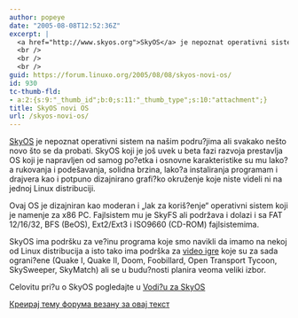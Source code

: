 ```yaml
---
author: popeye
date: "2005-08-08T12:52:36Z"
excerpt: |
  <a href="http://www.skyos.org">SkyOS</a> je nepoznat operativni sistem na našim podru?jima ali svakako nešto novo što se da probati. SkyOS koji je još uvek u beta fazi razvoja prestavlja OS koji je napravljen od samog po?etka i osnovne karakteristike su mu lako?a rukovanja i podešavanja, solidna brzina, lako?a instaliranja programam i drajvera kao i potpuno dizajnirano grafi?ko okruženje koje niste videli ni na jednoj Linux distribuciji.<br />
  <br />
  <br />
  <br />
guid: https://forum.linuxo.org/2005/08/08/skyos-novi-os/
id: 930
tc-thumb-fld:
- a:2:{s:9:"_thumb_id";b:0;s:11:"_thumb_type";s:10:"attachment";}
title: SkyOS novi OS
url: /skyos-novi-os/
---
```

[SkyOS](http://www.skyos.org) je nepoznat operativni sistem na našim podru?jima ali svakako nešto novo što se da probati. SkyOS koji je još uvek u beta fazi razvoja prestavlja OS koji je napravljen od samog po?etka i osnovne karakteristike su mu lako?a rukovanja i podešavanja, solidna brzina, lako?a instaliranja programam i drajvera kao i potpuno dizajnirano grafi?ko okruženje koje niste videli ni na jednoj Linux distribuciji.

<!--break-->Ovaj OS je dizajniran kao moderan i &#8222;lak za koriš?enje&#8220; operativni sistem koji je namenje za x86 PC. Fajlsistem mu je SkyFS ali podržava i dolazi i sa FAT 12/16/32, BFS (BeOS), Ext2/Ext3 i ISO9660 (CD-ROM) fajlsistemima.

SkyOS ima podršku za ve?inu programa koje smo navikli da imamo na nekoj od Linux distribucija a isto tako ima podrška za [video igre](http://www.skyos.org/tour/tour9.php) koje su za sada ograni?ene (Quake I, Quake II, Doom, Foobillard, Open Transport Tycoon, SkySweeper, SkyMatch) ali se u budu?nosti planira veoma veliki izbor.

Celovitu pri?u o SkyOS pogledajte u [Vodi?u za SkyOS](http://www.skyos.org/tour/tour1.php) 

[Креирај тему форума везану за овај текст](https://linuxo.org/nova-tema-na-forumu/?se_pid=930)